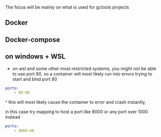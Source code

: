 The focus will be mainly on what is used for gctools projects

 ## Docker


 ## Docker-compose


 ## on windows + WSL
 * on wsl and some other most restricted systems, you might not be able to use port 80, so a container will most likely run into errors trying to start and bind port 80
```yaml
ports:
    - 80:80
``` 
^
this will most likely cause the container to error and crash instantly, 

in this case try mapping to host a port like 8000 or any port over 1000 instead
```yaml
ports:
    - 8000:80
``` 
